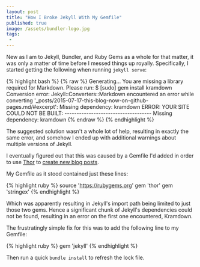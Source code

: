 ```yaml
---
layout: post
title: "How I Broke Jekyll With My Gemfile"
published: true
image: /assets/bundler-logo.jpg
tags:
 -
---
```


New as I am to Jekyll, Bundler, and Ruby Gems as a whole for that matter, it was only a matter of time before I messed things up royally. Specifically, I started getting the following when running `jekyll serve`:

{% highlight bash %}
{% raw %}
      Generating...
You are missing a library required for Markdown. Please run:
  $ [sudo] gem install kramdown
  Conversion error: Jekyll::Converters::Markdown encountered an error while converting '_posts/2015-07-17-this-blog-now-on-github-pages.md/#excerpt':
                    Missing dependency: kramdown
             ERROR: YOUR SITE COULD NOT BE BUILT:
                    ------------------------------------
                    Missing dependency: kramdown
{% endraw %}
{% endhighlight %}

The suggested solution wasn't a whole lot of help, resulting in exactly the same error, and somehow I ended up with additional warnings about multiple versions of Jekyll.

I eventually figured out that this was caused by a Gemfile I'd added in order to use [Thor](http://whatisthor.com) to [create new blog posts](http://jonas.brusman.se/2012/12/28/create-jekyll-posts-from-the-command-line/).

My Gemfile as it stood contained just these lines:

{% highlight ruby %}
source 'https://rubygems.org'
gem 'thor'
gem 'stringex'
{% endhighlight %}

Which was apparently resulting in Jekyll's import path being limited to just those two gems. Hence a significant chunk of Jekyll's dependencies could not be found, resulting in an error on the first one encountered, Kramdown.

The frustratingly simple fix for this was to add the following line to my Gemfile:

{% highlight ruby %}
gem 'jekyll'
{% endhighlight %}

Then run a quick `bundle install` to refresh the lock file.
